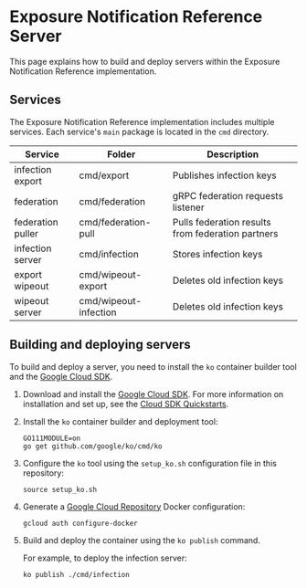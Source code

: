 # Exposure Notification Reference Server

This page explains how to build and deploy servers within the Exposure
Notification Reference implementation.

## Services

The Exposure Notification Reference implementation includes multiple services.
Each service's `main` package is located in the `cmd` directory.

| Service | Folder                | Description |
|---------|-----------------------|-------------|
| infection export  | cmd/export | Publishes infection keys |
| federation | cmd/federation | gRPC federation requests listener |
| federation puller | cmd/federation-pull | Pulls federation results from federation partners |
| infection server | cmd/infection |  Stores infection keys |
| export wipeout | cmd/wipeout-export | Deletes old infection keys |
| wipeout server | cmd/wipeout-infection | Deletes old infection keys |

## Building and deploying servers

To build and deploy a server, you need to install the `ko` container
builder tool and the [Google Cloud SDK](https://cloud.google.com/sdk/).

1. Download and install the [Google Cloud SDK](https://cloud.google.com/sdk/install).
For more information on installation and set up, see the
[Cloud SDK Quickstarts](https://cloud.google.com/sdk/docs/quickstarts).

1. Install the `ko` container builder and deployment tool:

    ```
    GO111MODULE=on
    go get github.com/google/ko/cmd/ko
    ```

1. Configure the `ko` tool using the `setup_ko.sh` configuration file in this
   repository:

    ```
    source setup_ko.sh
    ```

1. Generate a [Google Cloud Repository](https://cloud.google.com/container-registry)
   Docker configuration:

    ```
    gcloud auth configure-docker
    ```

1. Build and deploy the container using the `ko publish` command.

    For example, to deploy the infection server:

    ```
    ko publish ./cmd/infection
    ```